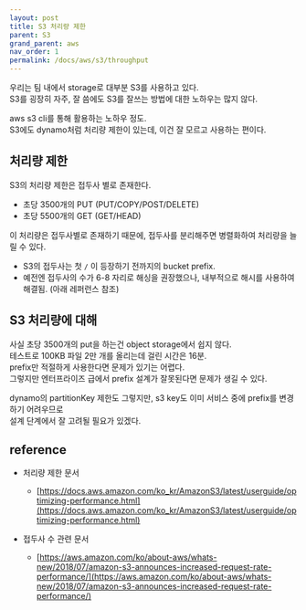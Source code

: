 ```yaml
---
layout: post
title: S3 처리량 제한
parent: S3
grand_parent: aws
nav_order: 1
permalink: /docs/aws/s3/throughput
---
```


우리는 팀 내에서 storage로 대부분 S3를 사용하고 있다.  
S3를 굉장히 자주, 잘 씀에도 S3를 잘쓰는 방법에 대한 노하우는 많지 않다.  

aws s3 cli를 통해 활용하는 노하우 정도.    
S3에도 dynamo처럼 처리량 제한이 있는데, 이건 잘 모르고 사용하는 편이다.


## 처리량 제한

S3의 처리량 제한은 접두사 별로 존재한다.
- 초당 3500개의 PUT (PUT/COPY/POST/DELETE)
- 초당 5500개의 GET (GET/HEAD)

이 처리량은 접두사별로 존재하기 때문에, 접두사를 분리해주면 병렬화하여 처리량을 늘릴 수 있다.
- S3의 접두사는 첫 `/` 이 등장하기 전까지의 bucket prefix.
- 예전엔 접두사의 수가 6-8 자리로 해싱을 권장했으나, 내부적으로 해시를 사용하여 해결됨. (아래 레퍼런스 참조)

## S3 처리량에 대해

사실 초당 3500개의 put을 하는건 object storage에서 쉽지 않다.    
테스트로 100KB 파일 2만 개를 올리는데 걸린 시간은 16분.  
prefix만 적절하게 사용한다면 문제가 있기는 어렵다.  
그렇지만 엔터프라이즈 급에서 prefix 설계가 잘못된다면 문제가 생길 수 있다.

dynamo의 partitionKey 제한도 그렇지만, s3 key도 이미 서비스 중에 prefix를 변경하기 어려우므로  
설계 단계에서 잘 고려될 필요가 있겠다.


## reference

- 처리량 제한 문서
  - [https://docs.aws.amazon.com/ko_kr/AmazonS3/latest/userguide/optimizing-performance.html](https://docs.aws.amazon.com/ko_kr/AmazonS3/latest/userguide/optimizing-performance.html) 

- 접두사 수 관련 문서
  - [https://aws.amazon.com/ko/about-aws/whats-new/2018/07/amazon-s3-announces-increased-request-rate-performance/](https://aws.amazon.com/ko/about-aws/whats-new/2018/07/amazon-s3-announces-increased-request-rate-performance/)